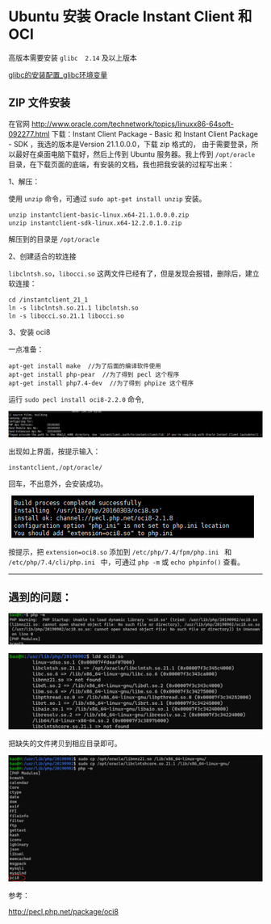 # Ubuntu 安装 Oracle Instant Client 和 OCI

高版本需要安装 `glibc  2.14` 及以上版本

[glibc的安装配置_glibc环境变量](https://blog.csdn.net/mengzhongsuiyi521/article/details/88432237)



## ZIP 文件安装

在官网 http://www.oracle.com/technetwork/topics/linuxx86-64soft-092277.html 下载：Instant Client Package - Basic 和 Instant Client Package - SDK ，我选的版本是Version 21.1.0.0.0，下载 zip 格式的， 由于需要登录，所以最好在桌面电脑下载好，然后上传到 Ubuntu 服务器。我上传到 `/opt/oracle` 目录，在下载页面的底端，有安装的文档，我也把我安装的过程写出来：

1、解压：

使用 `unzip` 命令，可通过 `sudo apt-get install unzip` 安装。

```
unzip instantclient-basic-linux.x64-21.1.0.0.0.zip
unzip instantclient-sdk-linux.x64-12.2.0.1.0.zip 
```

解压到的目录是 `/opt/oracle`

2、创建适合的软连接

`libclntsh.so`，`libocci.so` 这两文件已经有了，但是发现会报错，删除后，建立软连接：
```
cd /instantclient_21_1
ln -s libclntsh.so.21.1 libclntsh.so
ln -s libocci.so.21.1 libocci.so
```

3、安装 oci8

一点准备：

```
apt-get install make  //为了后面的编译软件使用
apt-get install php-pear  //为了得到 pecl 这个程序
apt-get install php7.4-dev  //为了得到 phpize 这个程序
```

运行 `sudo pecl install oci8-2.2.0` 命令,

![](./src/e2vIPWrMtb.png)

出现如上界面，按提示输入：

```
instantclient,/opt/oracle/
```

回车，不出意外，会安装成功。

![](./src/e39NyR8ksO.png)

按提示，把 `extension=oci8.so` 添加到 `/etc/php/7.4/fpm/php.ini ` 和 `/etc/php/7.4/cli/php.ini ` 中，可通过 `php -m` 或 `echo phpinfo()` 查看。

---

## 遇到的问题：

![](./src/20210614110423.png)

![](./src/20210614110607.png)

把缺失的文件拷贝到相应目录即可。

![](./src/20210614111039.png)

参考：

http://pecl.php.net/package/oci8